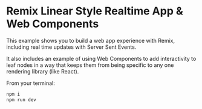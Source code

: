 # Remix Linear Style Realtime App & Web Components

This example shows you to build a web app experience with Remix, including real time updates with Server Sent Events.

It also includes an example of using Web Components to add interactivity to leaf nodes in a way that keeps them from being specific to any one rendering library (like React).

From your terminal:

```sh
npm i
npm run dev
```
